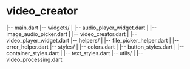 # video_creator


|-- main.dart
|-- widgets/
|   |-- audio_player_widget.dart
|   |-- image_audio_picker.dart
|   |-- video_creator.dart
|   |-- video_player_widget.dart
|-- helpers/
|   |-- file_picker_helper.dart
|   |-- error_helper.dart
|-- styles/
|   |-- colors.dart
|   |-- button_styles.dart
|   |-- container_styles.dart
|   |-- text_styles.dart
|-- utils/
|   |-- video_processing.dart


